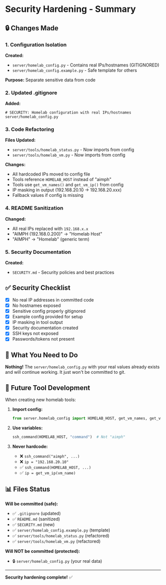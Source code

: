 # Security Hardening - Summary

## 🔒 Changes Made

### 1. Configuration Isolation
**Created:**
- `server/homelab_config.py` - Contains real IPs/hostnames (GITIGNORED)
- `server/homelab_config.example.py` - Safe template for others

**Purpose:** Separate sensitive data from code

### 2. Updated .gitignore
**Added:**
```
# SECURITY: Homelab configuration with real IPs/hostnames
server/homelab_config.py
```

### 3. Code Refactoring
**Files Updated:**
- `server/tools/homelab_status.py` - Now imports from config
- `server/tools/homelab_vm.py` - Now imports from config

**Changes:**
- All hardcoded IPs moved to config file
- Tools reference `HOMELAB_HOST` instead of "aimph"
- Tools use `get_vm_names()` and `get_vm_ip()` from config
- IP masking in output (192.168.20.10 → 192.168.20.xxx)
- Fallback values if config is missing

### 4. README Sanitization
**Changed:**
- All real IPs replaced with `192.168.x.x`
- "AIMPH (192.168.0.200)" → "Homelab Host"
- "AIMPH" → "Homelab" (generic term)

### 5. Security Documentation
**Created:**
- `SECURITY.md` - Security policies and best practices

## ✅ Security Checklist

- [x] No real IP addresses in committed code
- [x] No hostnames exposed
- [x] Sensitive config properly gitignored
- [x] Example config provided for setup
- [x] IP masking in tool output
- [x] Security documentation created
- [x] SSH keys not exposed
- [x] Passwords/tokens not present

## 🔧 What You Need to Do

**Nothing!** The `server/homelab_config.py` with your real values already exists and will continue working. It just won't be committed to git.

## 🎯 Future Tool Development

When creating new homelab tools:

1. **Import config:**
   ```python
   from server.homelab_config import HOMELAB_HOST, get_vm_names, get_vm_ip
   ```

2. **Use variables:**
   ```python
   ssh_command(HOMELAB_HOST, "command")  # Not "aimph"
   ```

3. **Never hardcode:**
   - ❌ `ssh_command("aimph", ...)`
   - ❌ `ip = "192.168.20.10"`
   - ✅ `ssh_command(HOMELAB_HOST, ...)`
   - ✅ `ip = get_vm_ip(vm_name)`

## 📊 Files Status

**Will be committed (safe):**
- ✅ `.gitignore` (updated)
- ✅ `README.md` (sanitized)
- ✅ `SECURITY.md` (new)
- ✅ `server/homelab_config.example.py` (template)
- ✅ `server/tools/homelab_status.py` (refactored)
- ✅ `server/tools/homelab_vm.py` (refactored)

**Will NOT be committed (protected):**
- 🔒 `server/homelab_config.py` (your real data)

---

**Security hardening complete!** ✅
